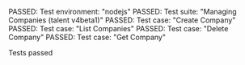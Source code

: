 PASSED: Test environment: "nodejs"
  PASSED: Test suite: "Managing Companies (talent v4beta1)"
    PASSED: Test case: "Create Company"
    PASSED: Test case: "List Companies"
    PASSED: Test case: "Delete Company"
    PASSED: Test case: "Get Company"

Tests passed
